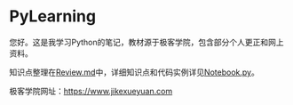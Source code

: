 # PyLearning
您好。这是我学习Python的笔记，教材源于极客学院，包含部分个人更正和网上资料。

知识点整理在[Review.md](Review.md)中，详细知识点和代码实例详见[Notebook.py](src/notebook.py)。

极客学院网址：https://www.jikexueyuan.com
